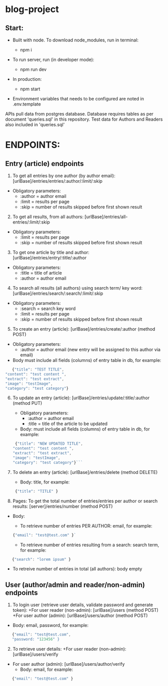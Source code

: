 # blog-project

## Start:

- Built with node. To download node_modules, run in terminal:

  - npm i

- To run server, run (in developer mode):
  - npm run dev
- In production:

  - npm start

- Environment variables that needs to be configured are noted in .env.template

APIs pull data from postgres database. Database requires tables as per document 'queries.sql' in this repository.
Test data for Authors and Readers also included in 'queries.sql'

# ENDPOINTS:

## Entry (article) endpoints

1. To get all entries by one author (by author email):
   [urlBase]/entries/entries/:author/:limit/:skip

- Obligatory parameters:
  - :author = author email
  - :limit = results per page
  - :skip = number of results skipped before first shown result

2. To get all results, from all authors:
   [urlBase]/entries/all-entries/:limit/:skip

- Obligatory parameters:
  - :limit = results per page
  - :skip = number of results skipped before first shown result

3. To get one article by title and author:
   [urlBase]/entries/entry/:title/:author

- Obligatory parameters:
  - :title = title of article
  - :author = author email

4. To search all results (all authors) using search term/ key word:
   [urlBase]/entries/search/:search/:limit/:skip

- Obligatory parameters:
  - :search = search key word
  - :limit = results per page
  - :skip = number of results skipped before first shown result

5. To create an entry (article):
   [urlBase]/entries/create/:author (method POST)

- Obligatory parameters:
  - :author = author email (new entry will be assigned to this author via email)
- Body must include all fields (columns) of entry table in db, for example:

```javascript
   {"title": "TEST TITLE",
"content": "test content ",
"extract": "test extract",
"image": "testImage",
"category": "test category"}
```

6. To update an entry (article):
   [urlBase]/entries/update/:title/:author (method PUT)

   - Obligatory parameters:
     - :author = author email
     - :title = title of the article to be updated
   - Body: must include all fields (columns) of entry table in db, for example:

   ````javascript
    {"title": "NEW UPDATED TITLE",
   "content": "test content ",
   "extract": "test extract",
   "image": "testImage",
   "category": "test category"}```

   ````

7. To delete an entry (article):
   [urlBase]/entries/delete (method DELETE)

   - Body: title, for example:

   ```javascript
    {"title": "TITLE" }
   ```

8. Pages: To get the total number of entries/entries per author or search results:
   [server]/entries/number (method POST)

- Body:

  - To retrieve number of entries PER AUTHOR: email, for example:

  ```javascript
  {"email": "test@test.com" }`

  ```

  - To retrieve number of entries resulting from a search: search term, for example:

```javascript
   {"search": "lorem ipsum" }
```

- To retreive number of entries in total (all authors): body empty

## User (author/admin and reader/non-admin) endpoints

1. To login user (retrieve user details, validate password and generate token):
   +For user reader (non-admin): [urlBase]/users (method POST)
   +For user author (admin): [urlBase]/users/author (method POST)

- Body: email, password, for example:

```javascript
   {"email": "test@test.com",
   "password: "123456" }
```

2. To retrieve user details:
   +For user reader (non-admin): [urlBase]/users/verify

- For user author (admin): [urlBase]/users/author/verify
  - Body: email, for example:

```javascript
   {"email": "test@test.com" }
```
